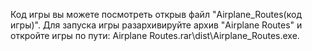 Код игры вы можете посмотреть открыв файл "Airplane_Routes(код игры)". Для запуска игры разархивируйте архив "Airplane Routes" и откройте игры по пути: Airplane Routes.rar\dist\Airplane_Routes.exe.
